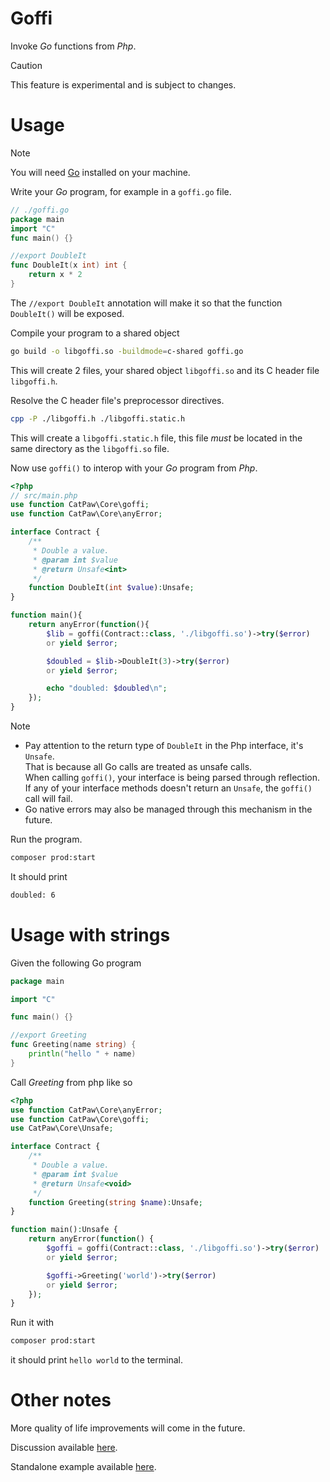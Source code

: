 # Goffi

Invoke _Go_ functions from _Php_.

> [!CAUTION]
> This feature is experimental and is subject to changes.


# Usage

> [!NOTE]
> You will need [Go](https://go.dev/) installed on your machine.

Write your _Go_ program, for example in a `goffi.go` file.

```go
// ./goffi.go
package main
import "C"
func main() {}

//export DoubleIt
func DoubleIt(x int) int {
    return x * 2
}
```

The `//export DoubleIt` annotation will make it so that the function `DoubleIt()` will be exposed.

Compile your program to a shared object
```sh
go build -o libgoffi.so -buildmode=c-shared goffi.go
```
This will create 2 files, your shared object `libgoffi.so` and its C header file `libgoffi.h`.

Resolve the C header file's preprocessor directives.
```sh
cpp -P ./libgoffi.h ./libgoffi.static.h
```
This will create a `libgoffi.static.h` file, this file _must_ be located in the same directory as the `libgoffi.so` file.

Now use `goffi()` to interop with your _Go_ program from _Php_.

```php
<?php
// src/main.php
use function CatPaw\Core\goffi;
use function CatPaw\Core\anyError;

interface Contract {
    /**
     * Double a value.
     * @param int $value
     * @return Unsafe<int>
     */
    function DoubleIt(int $value):Unsafe;
}

function main(){
    return anyError(function(){
        $lib = goffi(Contract::class, './libgoffi.so')->try($error)
        or yield $error;

        $doubled = $lib->DoubleIt(3)->try($error)
        or yield $error;

        echo "doubled: $doubled\n";
    });
}
```

> [!NOTE]
> - Pay attention to the return type of `DoubleIt` in the Php interface, it's `Unsafe`.\
>   That is because all Go calls are treated as unsafe calls.\
>   When calling `goffi()`, your interface is being parsed through reflection.\
>   If any of your interface methods doesn't return an `Unsafe`, the `goffi()` call will fail.
> - Go native errors may also be managed through this mechanism in the future.

Run the program.

```sh
composer prod:start
```

It should print

```sh
doubled: 6
```

# Usage with strings

Given the following Go program

```go
package main

import "C"

func main() {}

//export Greeting
func Greeting(name string) {
    println("hello " + name)
}
```
Call _Greeting_ from php like so

```php
<?php
use function CatPaw\Core\anyError;
use function CatPaw\Core\goffi;
use CatPaw\Core\Unsafe;

interface Contract {
    /**
     * Double a value.
     * @param int $value
     * @return Unsafe<void>
     */
    function Greeting(string $name):Unsafe;
}

function main():Unsafe {
    return anyError(function() {
        $goffi = goffi(Contract::class, './libgoffi.so')->try($error)
        or yield $error;

        $goffi->Greeting('world')->try($error)
        or yield $error;
    });
}
```

Run it with
```sh
composer prod:start
```
it should print `hello world` to the terminal.


# Other notes

More quality of life improvements will come in the future.

Discussion available [here](https://github.com/tncrazvan/catpaw/discussions/3).

Standalone example available [here](https://github.com/tncrazvan/catpaw-php-go-interop).
